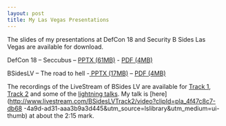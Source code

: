 ```yaml
---
layout: post
title: My Las Vegas Presentations
---
```

The slides of my presentations at DefCon 18 and Security B Sides Las Vegas are
available for download.

DefCon 18 – Seccubus – [PPTX (61MB)](../../../../assets/Seccubus%20DefCon%20v1%200.pptx) - 
[ PDF (4MB)](../../../../assets/Seccubus%20DefCon%20v1%200.pdf)

BSidesLV – The road to hell -[ PPTX (17MB)](../../../../assets/The%20road%20to%20Hell%20v0.6.pptx) – 
[PDF (4MB)](../../../../assets/The%20road%20to%20Hell%20v0.6.pdf)

The recordings of the LiveStream of BSides LV are available for [Track
1](http://www.livestream.com/BSidesLVTrack1), [Track
2](http://www.livestream.com/BSidesLVTrack2) and some of the [lightning
talks](http://www.livestream.com/BSidesLVTrack1). My talk is
[here](http://www.livestream.com/BSidesLVTrack2/video?clipId=pla_4f47c8c7-db68
-4a9d-ad31-aaa3b9a3d445&utm_source=lslibrary&utm_medium=ui-thumb) at about the
2:15 mark.

